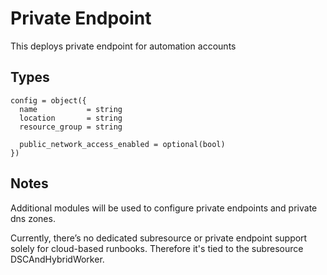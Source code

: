 # Private Endpoint

This deploys private endpoint for automation accounts

## Types

```hcl
config = object({
  name           = string
  location       = string
  resource_group = string

  public_network_access_enabled = optional(bool)
})
```

## Notes

Additional modules will be used to configure private endpoints and private dns zones.

Currently, there’s no dedicated subresource or private endpoint support solely for cloud-based runbooks. Therefore it's tied to the subresource DSCAndHybridWorker.
